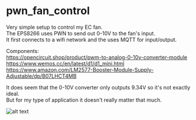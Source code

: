# pwn_fan_control

Very simple setup to control my EC fan.  
The EPS8266 uses PWN to send out 0-10V to the fan's input.  
It first connects to a wifi network and the uses MQTT for input/output.  
  
Components:  
https://opencircuit.shop/product/pwm-to-analog-0-10v-converter-module  
https://www.wemos.cc/en/latest/d1/d1_mini.html  
https://www.amazon.com/LM2577-Booster-Module-Supply-Adjustable/dp/B07LHCT4MB  
  
It does seem that the 0-10V converter only outputs 9.34V so it's not exactly ideal.  
But for my type of application it doesn't really matter that much.  

![alt text](https://github.com/BartLamboo/pwn_fan_control/blob/main/overview.png?raw=true)
